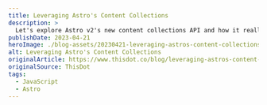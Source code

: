 ```yaml
---
title: Leveraging Astro's Content Collections
description: >
  Let's explore Astro v2's new content collections API and how it really helps improve your developer experience and content management.
publishDate: 2023-04-21
heroImage: ./blog-assets/20230421-leveraging-astros-content-collections.webp
alt: Leveraging Astro's Content Collections
originalArticle: https://www.thisdot.co/blog/leveraging-astros-content-collections
originalSource: ThisDot
tags:
  - JavaScript
  - Astro
---
```

